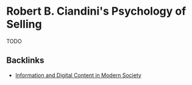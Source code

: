 # Robert B. Ciandini's Psychology of Selling

TODO

## Backlinks

* [Information and Digital Content in Modern Society](information-and-digital-content-in-modern-society.md)

